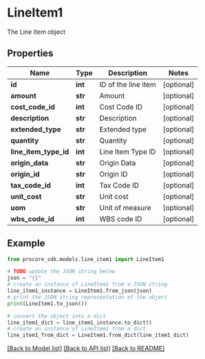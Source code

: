 # LineItem1

The Line Item object

## Properties

Name | Type | Description | Notes
------------ | ------------- | ------------- | -------------
**id** | **int** | ID of the line item | [optional] 
**amount** | **str** | Amount | [optional] 
**cost_code_id** | **int** | Cost Code ID | [optional] 
**description** | **str** | Description | [optional] 
**extended_type** | **str** | Extended type | [optional] 
**quantity** | **str** | Quantity | [optional] 
**line_item_type_id** | **int** | Line Item Type ID | [optional] 
**origin_data** | **str** | Origin Data | [optional] 
**origin_id** | **str** | Origin ID | [optional] 
**tax_code_id** | **int** | Tax Code ID | [optional] 
**unit_cost** | **str** | Unit cost | [optional] 
**uom** | **str** | Unit of measure | [optional] 
**wbs_code_id** | **int** | WBS code ID | [optional] 

## Example

```python
from procore_sdk.models.line_item1 import LineItem1

# TODO update the JSON string below
json = "{}"
# create an instance of LineItem1 from a JSON string
line_item1_instance = LineItem1.from_json(json)
# print the JSON string representation of the object
print(LineItem1.to_json())

# convert the object into a dict
line_item1_dict = line_item1_instance.to_dict()
# create an instance of LineItem1 from a dict
line_item1_from_dict = LineItem1.from_dict(line_item1_dict)
```
[[Back to Model list]](../README.md#documentation-for-models) [[Back to API list]](../README.md#documentation-for-api-endpoints) [[Back to README]](../README.md)


